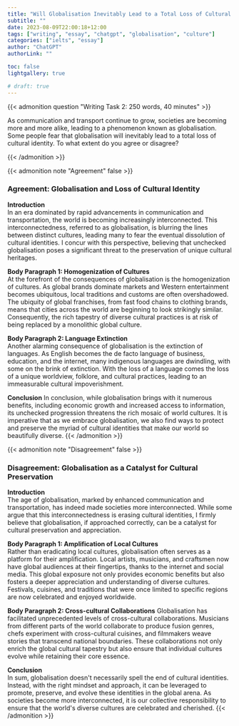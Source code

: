```yaml
---
title: "Will Globalisation Inevitably Lead to a Total Loss of Cultural Identity?"
subtitle: ""
date: 2023-08-09T22:00:18+12:00
tags: ["writing", "essay", "chatgpt", "globalisation", "culture"]
categories: ["ielts", "essay"]
author: "ChatGPT"
authorLink: ""

toc: false
lightgallery: true

# draft: true
---
```


{{< admonition question "Writing Task 2: 250 words, 40 minutes" >}}

As communication and transport continue to grow, societies are becoming more and more alike, leading to a phenomenon known as globalisation. Some people fear that globalisation will inevitably lead to a total loss of cultural identity. To what extent do you agree or disagree?

{{< /admonition >}}

{{< admonition note "Agreement" false >}}

### Agreement: Globalisation and Loss of Cultural Identity

**Introduction**    
In an era dominated by rapid advancements in communication and transportation, the world is becoming increasingly interconnected. This interconnectedness, referred to as globalisation, is blurring the lines between distinct cultures, leading many to fear the eventual dissolution of cultural identities. I concur with this perspective, believing that unchecked globalisation poses a significant threat to the preservation of unique cultural heritages.

**Body Paragraph 1: Homogenization of Cultures**    
At the forefront of the consequences of globalisation is the homogenization of cultures. As global brands dominate markets and Western entertainment becomes ubiquitous, local traditions and customs are often overshadowed. The ubiquity of global franchises, from fast food chains to clothing brands, means that cities across the world are beginning to look strikingly similar. Consequently, the rich tapestry of diverse cultural practices is at risk of being replaced by a monolithic global culture.

**Body Paragraph 2: Language Extinction**   
Another alarming consequence of globalisation is the extinction of languages. As English becomes the de facto language of business, education, and the internet, many indigenous languages are dwindling, with some on the brink of extinction. With the loss of a language comes the loss of a unique worldview, folklore, and cultural practices, leading to an immeasurable cultural impoverishment.

**Conclusion**
In conclusion, while globalisation brings with it numerous benefits, including economic growth and increased access to information, its unchecked progression threatens the rich mosaic of world cultures. It is imperative that as we embrace globalisation, we also find ways to protect and preserve the myriad of cultural identities that make our world so beautifully diverse.
{{< /admonition >}}

{{< admonition note "Disagreement" false >}}

### Disagreement: Globalisation as a Catalyst for Cultural Preservation

**Introduction**    
The age of globalisation, marked by enhanced communication and transportation, has indeed made societies more interconnected. While some argue that this interconnectedness is erasing cultural identities, I firmly believe that globalisation, if approached correctly, can be a catalyst for cultural preservation and appreciation.

**Body Paragraph 1: Amplification of Local Cultures**   
Rather than eradicating local cultures, globalisation often serves as a platform for their amplification. Local artists, musicians, and craftsmen now have global audiences at their fingertips, thanks to the internet and social media. This global exposure not only provides economic benefits but also fosters a deeper appreciation and understanding of diverse cultures. Festivals, cuisines, and traditions that were once limited to specific regions are now celebrated and enjoyed worldwide.

**Body Paragraph 2: Cross-cultural Collaborations** 
Globalisation has facilitated unprecedented levels of cross-cultural collaborations. Musicians from different parts of the world collaborate to produce fusion genres, chefs experiment with cross-cultural cuisines, and filmmakers weave stories that transcend national boundaries. These collaborations not only enrich the global cultural tapestry but also ensure that individual cultures evolve while retaining their core essence.

**Conclusion**  
In sum, globalisation doesn't necessarily spell the end of cultural identities. Instead, with the right mindset and approach, it can be leveraged to promote, preserve, and evolve these identities in the global arena. As societies become more interconnected, it is our collective responsibility to ensure that the world's diverse cultures are celebrated and cherished.
{{< /admonition >}}